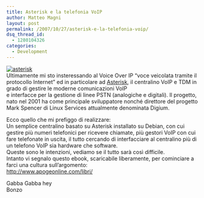 ```yaml
---
title: Asterisk e la telefonia VoIP
author: Matteo Magni
layout: post
permalink: /2007/10/27/asterisk-e-la-telefonia-voip/
dsq_thread_id:
  - 1280104326
categories:
  - Development
---
```

<p><a href='http://www.asterisk.org' title='asterisk'><img src='http://magni.me/wp-content/uploads/2007/10/asterisk_logo1.jpg' alt='asterisk' /></a><br />
Ultimamente mi sto insteressando al Voice Over IP &#8220;voce veicolata tramite il protocollo Internet&#8221; ed in particolare ad <a href="http://www.asterisk.org/">Asterisk</a>, il centralino VoIP e TDM in grado di gestire le moderne comunicazioni VoIP<br />
e interfacce per la gestione di linee PSTN (analogiche e digitali). Il progetto, nato nel 2001 ha come principale sviluppatore nonché direttore del progetto Mark Spencer di Linux Services attualmente denominata Digium.</p>
<p>Ecco quello che mi prefiggo di realizzare:<br />
Un semplice centralino basato su Asterisk installato su Debian, con cui gestire più numeri telefonici per ricevere chiamate, più gestori VoIP con cui fare telefonate in uscita, il tutto cercando di interfacciare al centralino più di un telefono VoIP sia hardware che software.<br />
Queste sono le intenzioni, vediamo se il tutto sarà così difficile.<br />
Intanto vi segnalo questo ebook, scaricabile liberamente, per cominciare a farci una cultura sull&#8217;argomento:<br />
<a href="http://www.apogeonline.com/libri/88-503-1041-2/scheda">http://www.apogeonline.com/libri/</a></p>
<p>Gabba Gabba hey<br />
Bonzo</p>
